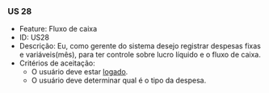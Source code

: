 ### US 28

- Feature: Fluxo de caixa
- ID: US28
- Descrição: Eu, como gerente do sistema desejo  registrar despesas fixas e variáveis(mês), para ter controle sobre lucro líquido e o fluxo de caixa.
- Critérios de aceitação:
    *  O usuário deve estar <a href="../../diagramas/casosDeUso/UC11">logado</a>.
    *  O usuário deve determinar qual é o tipo da despesa.
